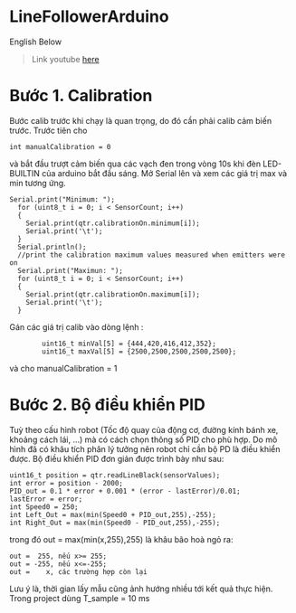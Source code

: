 # LineFollowerArduino 
English Below
> Link youtube [here](https://youtu.be/JMyljmJP1Jk)
# Bước 1. Calibration 
Bước calib trước khi chạy là quan trọng, do đó cần phải calib cảm biến trước. 
Trước tiên cho
``` 
int manualCalibration = 0 
```
và bắt đầu trượt cảm biến qua các vạch đen trong vòng 10s khi 
đèn LED-BUILTIN của arduino bắt đầu sáng. Mở Serial lên và xem các giá trị max và min tương ứng.
```
Serial.print("Minimum: ");
  for (uint8_t i = 0; i < SensorCount; i++)
  {
    Serial.print(qtr.calibrationOn.minimum[i]);
    Serial.print('\t');
  }
  Serial.println();
  //print the calibration maximum values measured when emitters were on
  Serial.print("Maximun: ");
  for (uint8_t i = 0; i < SensorCount; i++)
  {
    Serial.print(qtr.calibrationOn.maximum[i]);
    Serial.print('\t');
  }
```
Gán các giá trị calib vào dòng lệnh :
```
        uint16_t minVal[5] = {444,420,416,412,352};
        uint16_t maxVal[5] = {2500,2500,2500,2500,2500};
```
và cho manualCalibration = 1
# Bước 2. Bộ điều khiển PID
  Tuỳ theo cấu hình robot (Tốc độ quay của động cơ, đường kính bánh xe, khoảng cách lái, ...) 
  mà có cách chọn thông số PID cho phù hợp. Do mô hình đã có khâu tích phân lý tưởng nên robot 
  chỉ cần bộ PD là điều khiển được.  Bộ điều khiển PID đơn giản được trình bày như sau:
  ```
  uint16_t position = qtr.readLineBlack(sensorValues);
  int error = position - 2000;
  PID_out = 0.1 * error + 0.001 * (error - lastError)/0.01;
  lastError = error;
  int Speed0 = 250;
  int Left_Out = max(min(Speed0 + PID_out,255),-255);
  int Right_Out = max(min(Speed0 - PID_out,255),-255);
  ```
 trong đó out = max(min(x,255),255) là khâu bão hoà ngỏ ra:
 ```
 out =  255, nếu x>= 255; 
 out = -255, nếu x<=-255;
 out =    x, các trường hợp còn lại   
 ```
 Lưu ý là, thời gian lấy mẫu cũng ảnh hướng nhiều tới kết quả thực hiện. Trong project dùng T_sample = 10 ms
